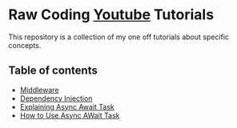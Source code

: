 # Raw Coding [Youtube](https://www.youtube.com/channel/UCP_jWxjn__YXmo4iU7Low0g?view_as=subscriber) Tutorials 
This repository is a collection of my one off tutorials about specific concepts.


## Table of contents
- [Middleware](https://youtu.be/xWWj0zGKS-k)
- [Dependency Injection](https://youtu.be/NkTF_6IQPiY)
- [Explaining Async Await Task](https://youtu.be/il9gl8MH17s)
- [How to Use Async AWait Task](https://youtu.be/3GhKdDCvtKE)

